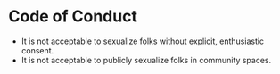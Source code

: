 # Code of Conduct

- It is not acceptable to sexualize folks without explicit, enthusiastic
    consent.
- It is not acceptable to publicly sexualize folks in community spaces.
